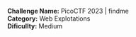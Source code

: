 **Challenge Name:** PicoCTF 2023 | findme  
**Category:** Web Explotations\
**Dificullty:** Medium

